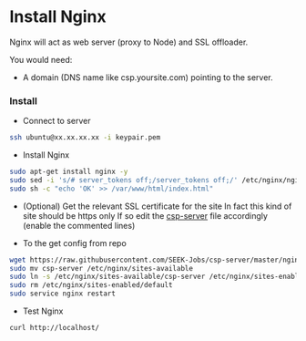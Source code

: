 # Install Nginx

Nginx will act as web server (proxy to Node) and SSL offloader.

You would need:
* A domain (DNS name like csp.yoursite.com) pointing to the server. 

###  Install
* Connect to server
```sh
ssh ubuntu@xx.xx.xx.xx -i keypair.pem
```

* Install Nginx
```sh
sudo apt-get install nginx -y
sudo sed -i 's/# server_tokens off;/server_tokens off;/' /etc/nginx/nginx.conf
sudo sh -c "echo 'OK' >> /var/www/html/index.html"
```

* (Optional) Get the relevant SSL certificate for the site
In fact this kind of site should be https only
If so edit the [csp-server](./csp-server) file accordingly (enable the commented lines)

* To the get config from repo
```sh
wget https://raw.githubusercontent.com/SEEK-Jobs/csp-server/master/nginx/csp-server
sudo mv csp-server /etc/nginx/sites-available
sudo ln -s /etc/nginx/sites-available/csp-server /etc/nginx/sites-enabled/csp-server
sudo rm /etc/nginx/sites-enabled/default
sudo service nginx restart
```

* Test Nginx
```sh
curl http://localhost/
```
